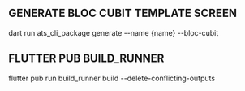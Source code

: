 ## GENERATE BLOC CUBIT TEMPLATE SCREEN
dart run ats_cli_package generate --name {name} --bloc-cubit


## FLUTTER PUB BUILD_RUNNER
flutter pub run build_runner build --delete-conflicting-outputs
